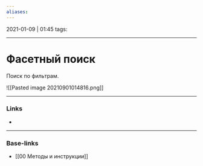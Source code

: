 ```yaml
---
aliases:
---
```

2021-01-09 | 01:45
tags: 
___

# Фасетный поиск
Поиск по фильтрам.

![[Pasted image 20210901014816.png]]

___
### Links
- 

___
### Base-links
- [[00 Методы и инструкции]]

